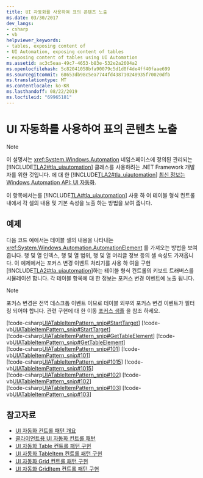 ```yaml
---
title: UI 자동화를 사용하여 표의 콘텐츠 노출
ms.date: 03/30/2017
dev_langs:
- csharp
- vb
helpviewer_keywords:
- tables, exposing content of
- UI Automation, exposing content of tables
- exposing content of tables using UI Automation
ms.assetid: ac3c5eaa-49c7-4653-b83e-532e2a2604a2
ms.openlocfilehash: 5c82041058bfa90079c5d1d0f4de4ff40faae699
ms.sourcegitcommit: 68653db98c5ea7744fd438710248935f70020dfb
ms.translationtype: MT
ms.contentlocale: ko-KR
ms.lasthandoff: 08/22/2019
ms.locfileid: "69965181"
---
```

# <a name="expose-the-content-of-a-table-using-ui-automation"></a>UI 자동화를 사용하여 표의 콘텐츠 노출
> [!NOTE]
> 이 설명서는 <xref:System.Windows.Automation> 네임스페이스에 정의된 관리되는 [!INCLUDE[TLA2#tla_uiautomation](../../../includes/tla2sharptla-uiautomation-md.md)] 클래스를 사용하려는 .NET Framework 개발자를 위한 것입니다. 에 대 한 [!INCLUDE[TLA2#tla_uiautomation](../../../includes/tla2sharptla-uiautomation-md.md)] [최신 정보는 Windows Automation API: UI 자동화](https://go.microsoft.com/fwlink/?LinkID=156746).  
  
 이 항목에서는를 [!INCLUDE[TLA#tla_uiautomation](../../../includes/tlasharptla-uiautomation-md.md)] 사용 하 여 테이블 형식 컨트롤 내에서 각 셀의 내용 및 기본 속성을 노출 하는 방법을 보여 줍니다.  
  
## <a name="example"></a>예제  
 다음 코드 예에서는 테이블 셀의 내용을 나타내는 <xref:System.Windows.Automation.AutomationElement> 를 가져오는 방법을 보여 줍니다. 행 및 열 인덱스, 행 및 열 범위, 행 및 열 머리글 정보 등의 셀 속성도 가져옵니다. 이 예제에서는 포커스 변경 이벤트 처리기를 사용 하 여을 구현 [!INCLUDE[TLA2#tla_uiautomation](../../../includes/tla2sharptla-uiautomation-md.md)]하는 테이블 형식 컨트롤의 키보드 트래버스를 시뮬레이션 합니다. 각 테이블 항목에 대 한 정보는 포커스 변경 이벤트에 노출 됩니다.  
  
> [!NOTE]
> 포커스 변경은 전역 데스크톱 이벤트 이므로 테이블 외부의 포커스 변경 이벤트가 필터링 되어야 합니다. 관련 구현에 대 한 이동 [포커스 샘플](https://docs.microsoft.com/previous-versions/dotnet/netframework-3.5/ms771428(v=vs.90)) 을 참조 하세요.  
  
 [!code-csharp[UIATableItemPattern_snip#StartTarget](../../../samples/snippets/csharp/VS_Snippets_Wpf/UIATableItemPattern_snip/CSharp/UIATableItemPattern_snippets.cs#starttarget)]
 [!code-vb[UIATableItemPattern_snip#StartTarget](../../../samples/snippets/visualbasic/VS_Snippets_Wpf/UIATableItemPattern_snip/VisualBasic/UIATableItemPattern_snippets.vb#starttarget)]  
[!code-csharp[UIATableItemPattern_snip#GetTableElement](../../../samples/snippets/csharp/VS_Snippets_Wpf/UIATableItemPattern_snip/CSharp/UIATableItemPattern_snippets.cs#gettableelement)]
[!code-vb[UIATableItemPattern_snip#GetTableElement](../../../samples/snippets/visualbasic/VS_Snippets_Wpf/UIATableItemPattern_snip/VisualBasic/UIATableItemPattern_snippets.vb#gettableelement)]  
[!code-csharp[UIATableItemPattern_snip#101](../../../samples/snippets/csharp/VS_Snippets_Wpf/UIATableItemPattern_snip/CSharp/UIATableItemPattern_snippets.cs#101)]
[!code-vb[UIATableItemPattern_snip#101](../../../samples/snippets/visualbasic/VS_Snippets_Wpf/UIATableItemPattern_snip/VisualBasic/UIATableItemPattern_snippets.vb#101)]  
[!code-csharp[UIATableItemPattern_snip#1015](../../../samples/snippets/csharp/VS_Snippets_Wpf/UIATableItemPattern_snip/CSharp/UIATableItemPattern_snippets.cs#1015)]
[!code-vb[UIATableItemPattern_snip#1015](../../../samples/snippets/visualbasic/VS_Snippets_Wpf/UIATableItemPattern_snip/VisualBasic/UIATableItemPattern_snippets.vb#1015)]  
[!code-csharp[UIATableItemPattern_snip#102](../../../samples/snippets/csharp/VS_Snippets_Wpf/UIATableItemPattern_snip/CSharp/UIATableItemPattern_snippets.cs#102)]
[!code-vb[UIATableItemPattern_snip#102](../../../samples/snippets/visualbasic/VS_Snippets_Wpf/UIATableItemPattern_snip/VisualBasic/UIATableItemPattern_snippets.vb#102)]  
[!code-csharp[UIATableItemPattern_snip#103](../../../samples/snippets/csharp/VS_Snippets_Wpf/UIATableItemPattern_snip/CSharp/UIATableItemPattern_snippets.cs#103)]
[!code-vb[UIATableItemPattern_snip#103](../../../samples/snippets/visualbasic/VS_Snippets_Wpf/UIATableItemPattern_snip/VisualBasic/UIATableItemPattern_snippets.vb#103)]  
  
## <a name="see-also"></a>참고자료

- [UI 자동화 컨트롤 패턴 개요](../../../docs/framework/ui-automation/ui-automation-control-patterns-overview.md)
- [클라이언트용 UI 자동화 컨트롤 패턴](../../../docs/framework/ui-automation/ui-automation-control-patterns-for-clients.md)
- [UI 자동화 Table 컨트롤 패턴 구현](../../../docs/framework/ui-automation/implementing-the-ui-automation-table-control-pattern.md)
- [UI 자동화 TableItem 컨트롤 패턴 구현](../../../docs/framework/ui-automation/implementing-the-ui-automation-tableitem-control-pattern.md)
- [UI 자동화 Grid 컨트롤 패턴 구현](../../../docs/framework/ui-automation/implementing-the-ui-automation-grid-control-pattern.md)
- [UI 자동화 GridItem 컨트롤 패턴 구현](../../../docs/framework/ui-automation/implementing-the-ui-automation-griditem-control-pattern.md)
